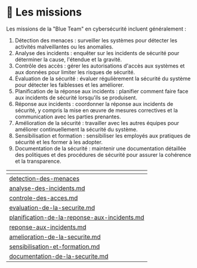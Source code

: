 # 🎁 Les missions

Les missions de la "Blue Team" en cybersécurité incluent généralement :

1. Détection des menaces : surveiller les systèmes pour détecter les activités malveillantes ou les anomalies.
2. Analyse des incidents : enquêter sur les incidents de sécurité pour déterminer la cause, l'étendue et la gravité.
3. Contrôle des accès : gérer les autorisations d'accès aux systèmes et aux données pour limiter les risques de sécurité.
4. Évaluation de la sécurité : évaluer régulièrement la sécurité du système pour détecter les faiblesses et les améliorer.
5. Planification de la réponse aux incidents : planifier comment faire face aux incidents de sécurité lorsqu'ils se produisent.
6. Réponse aux incidents : coordonner la réponse aux incidents de sécurité, y compris la mise en œuvre de mesures correctives et la communication avec les parties prenantes.
7. Amélioration de la sécurité : travailler avec les autres équipes pour améliorer continuellement la sécurité du système.
8. Sensibilisation et formation : sensibiliser les employés aux pratiques de sécurité et les former à les adopter.
9. Documentation de la sécurité : maintenir une documentation détaillée des politiques et des procédures de sécurité pour assurer la cohérence et la transparence.

<table data-view="cards"><thead><tr><th data-card-target data-type="content-ref"></th></tr></thead><tbody><tr><td><a href="detection-des-menaces/">detection-des-menaces</a></td></tr><tr><td><a href="analyse-des-incidents.md">analyse-des-incidents.md</a></td></tr><tr><td><a href="controle-des-acces.md">controle-des-acces.md</a></td></tr><tr><td><a href="evaluation-de-la-securite.md">evaluation-de-la-securite.md</a></td></tr><tr><td><a href="planification-de-la-reponse-aux-incidents.md">planification-de-la-reponse-aux-incidents.md</a></td></tr><tr><td><a href="reponse-aux-incidents.md">reponse-aux-incidents.md</a></td></tr><tr><td><a href="amelioration-de-la-securite.md">amelioration-de-la-securite.md</a></td></tr><tr><td><a href="sensibilisation-et-formation.md">sensibilisation-et-formation.md</a></td></tr><tr><td><a href="documentation-de-la-securite.md">documentation-de-la-securite.md</a></td></tr></tbody></table>
